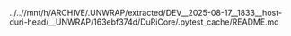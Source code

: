 ../..//mnt/h/ARCHIVE/.UNWRAP/extracted/DEV__2025-08-17__1833__host-duri-head/__UNWRAP/163ebf374d/DuRiCore/.pytest_cache/README.md